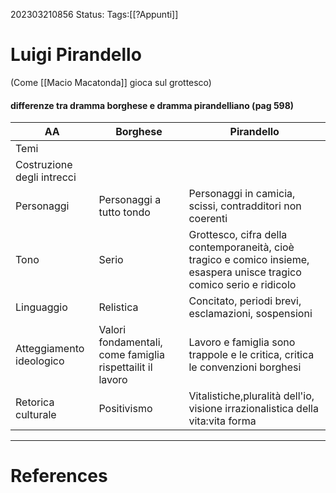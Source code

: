 202303210856
Status: 
Tags:[[?Appunti]]

# Luigi Pirandello

(Come [[Macio Macatonda]] gioca sul grottesco)

#### differenze tra dramma borghese e dramma pirandelliano (pag 598)



| AA                       | Borghese                                                  | Pirandello                                                                                                             |
| ------------------------ | --------------------------------------------------------- | ---------------------------------------------------------------------------------------------------------------------- |
| Temi                     |                                                           |                                                                                                                        |
| Costruzione degli intrecci                         |                                                           |                                                                                                                        |
| Personaggi               | Personaggi a tutto tondo                                  | Personaggi in camicia, scissi, contradditori non coerenti                                                              |
| Tono                     | Serio                                                     | Grottesco, cifra della contemporaneità, cioè tragico e comico insieme, esaspera unisce tragico comico serio e ridicolo |
| Linguaggio               | Relistica                                                 | Concitato, periodi brevi, esclamazioni, sospensioni                                                                    |
| Atteggiamento ideologico | Valori fondamentali, come famiglia rispettailit il lavoro | Lavoro e famiglia sono trappole e le critica, critica le convenzioni borghesi                                          |
| Retorica culturale       | Positivismo                                               | Vitalistiche,pluralità dell'io, visione irrazionalistica della vita:vita forma                                                                                                                       |


---
# References